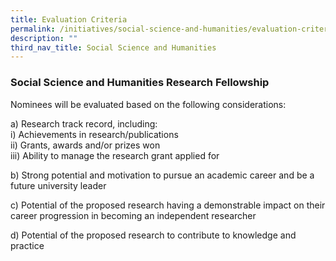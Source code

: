 ```yaml
---
title: Evaluation Criteria
permalink: /initiatives/social-science-and-humanities/evaluation-criteria/
description: ""
third_nav_title: Social Science and Humanities
---
```

### **Social Science and Humanities Research Fellowship**
Nominees will be evaluated based on the following considerations:

a) Research track record, including:<br>
i) Achievements in research/publications<br>
ii) Grants, awards and/or prizes won<br>
iii) Ability to manage the research grant applied for

b) Strong potential and motivation to pursue an academic career and be a future university leader

c) Potential of the proposed research having a demonstrable impact on their career progression in becoming an independent researcher

d) Potential of the proposed research to contribute to knowledge and practice